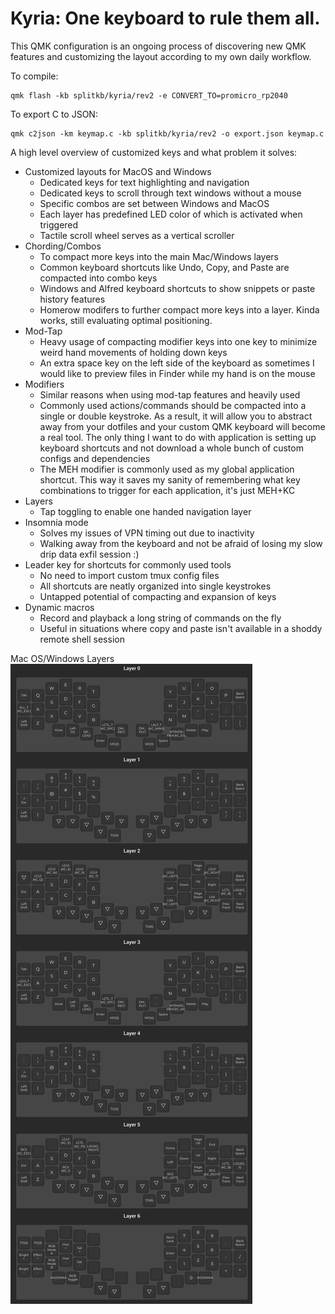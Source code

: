 # Kyria: One keyboard to rule them all.
This QMK configuration is an ongoing process of discovering new QMK features and customizing the layout according to my own daily workflow.

To compile:
```
qmk flash -kb splitkb/kyria/rev2 -e CONVERT_TO=promicro_rp2040
```

To export C to JSON:
```
qmk c2json -km keymap.c -kb splitkb/kyria/rev2 -o export.json keymap.c
```

A high level overview of customized keys and what problem it solves:
- Customized layouts for MacOS and Windows
  - Dedicated keys for text highlighting and navigation
  - Dedicated keys to scroll through text windows without a mouse
  - Specific combos are set between Windows and MacOS
  - Each layer has predefined LED color of which is activated when triggered
  - Tactile scroll wheel serves as a vertical scroller
- Chording/Combos
  - To compact more keys into the main Mac/Windows layers
  - Common keyboard shortcuts like Undo, Copy, and Paste are compacted into combo keys
  - Windows and Alfred keyboard shortcuts to show snippets or paste history features
  - Homerow modifers to further compact more keys into a layer. Kinda works, still evaluating optimal positioning.
- Mod-Tap
  - Heavy usage of compacting modifier keys into one key to minimize weird hand movements of holding down keys
  - An extra space key on the left side of the keyboard as sometimes I would like to preview files in Finder while my hand is on the mouse
- Modifiers
  - Similar reasons when using mod-tap features and heavily used
  - Commonly used actions/commands should be compacted into a single or double keystroke. As a result, it will allow you to abstract away from your dotfiles and your custom QMK keyboard will become a real tool. The only thing I want to do with application is setting up keyboard shortcuts and not download a whole bunch of custom configs and dependencies
  - The MEH modifier is commonly used as my global application shortcut. This way it saves my sanity of remembering what key combinations to trigger for each application, it's just MEH+KC
- Layers
  - Tap toggling to enable one handed navigation layer
- Insomnia mode
  - Solves my issues of VPN timing out due to inactivity
  - Walking away from the keyboard and not be afraid of losing my slow drip data exfil session :)
- Leader key for shortcuts for commonly used tools
  - No need to import custom tmux config files
  - All shortcuts are neatly organized into single keystrokes
  - Untapped potential of compacting and expansion of keys
- Dynamic macros
  - Record and playback a long string of commands on the fly
  - Useful in situations where copy and paste isn't available in a shoddy remote shell session

Mac OS/Windows Layers
![keyboard image](https://raw.githubusercontent.com/jtuyen/qmk_kyria/main/layers.png)
